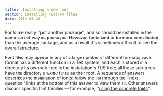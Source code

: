 ```yaml
---
title:  Installing a new font
section: Installing (La)TeX files
date: 2014-06-10
---
```


Fonts are really ''just another package'', and so should be installed
in the same sort of way as packages.  However, fonts tend to be more
complicated than the average package, and as a result it's sometimes
difficult to see the overall structure.

Font files may appear in any of a large number of different formats;
each format has a different function in a TeX system, and each is
stored in a directory its own sub-tree in the installation's
TDS tree; all these sub-trees have the directory
`$TEXMF/fonts` 
as their root.  A sequence of answers describes the
installation of fonts:
follow the list through the ''next question'' links at the bottom of
this answer to view them all.
Other answers discuss specific font families&nbsp;&mdash; for example,
''[using the concrete fonts](FAQ-concrete.md)''.

